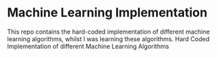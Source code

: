 # Machine Learning Implementation
This repo contains the hard-coded implementation of different machine learning algorithms, whilst I was learning these algorithms.
Hard Coded Implementation of different Machine Learning Algorithms
